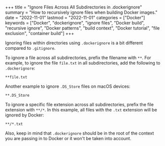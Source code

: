 +++
title = "Ignore Files Across All Subdirectories in .dockerignore"
summary = "How to recursively ignore files when building Docker images."
date = "2022-11-01"
lastmod = "2022-11-01"
categories = ["Docker"]
keywords = ["Docker", "dockerignore", "ignore files", "Docker build", "recursive ignore", "Docker patterns", "build context", "Docker tutorial", "file exclusion", "container build"]
+++

Ignoring files within directories using `.dockerignore` is a bit different compared to `.gitignore`.

To ignore a file across all subdirectories, prefix the filename with `**`.
For example, to ignore the file `file.txt` in all subdirectories, add the following to `.dockerignore`:

```
**file.txt
```

Another example to ignore `.DS_Store` files on macOS devices:

```
**.DS_Store
```

To ignore a specific file extension across all subdirectories, prefix the file extension with `**/*`. In this example, all files with the `.txt` extension will be ignored by Docker:

```
**/*.txt
```


Also, keep in mind that `.dockerignore` should be in the root of the context you are passing in to Docker or it won't be taken into account.
